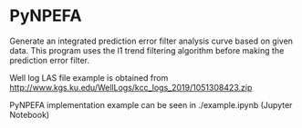 # PyNPEFA
 Generate an integrated prediction error filter analysis curve based on given data. This program uses the l1 trend filtering algorithm before making the prediction error filter.
 
 Well log LAS file example is obtained from http://www.kgs.ku.edu/WellLogs/kcc_logs_2019/1051308423.zip
 
 PyNPEFA implementation example can be seen in ./example.ipynb (Jupyter Notebook)
